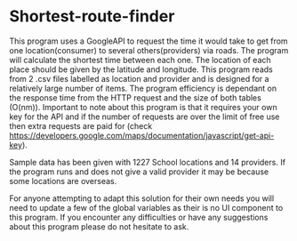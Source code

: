 # Shortest-route-finder
This program uses a GoogleAPI to request the time it would take to get from one location(consumer) to several others(providers) via roads. The program will calculate the shortest time between each one. The location of each place should be given by the latitude and longitude.
This program reads from 2 .csv files labelled as location and provider and is designed for a relatively large number of items. The program efficiency is dependant on the response time from the HTTP request and the size of both tables (O(nm)).
Important to note about this program is that it requires your own key for the API and if the number of requests are over the limit of free use 
then extra requests are paid for (check https://developers.google.com/maps/documentation/javascript/get-api-key).

Sample data has been given with 1227 School locations and 14 providers. If the program runs and does not give a valid provider it may be because some locations are overseas.

For anyone attempting to adapt this solution for their own needs you will need to update a few of the global variables as their is no UI component to this program. If you encounter any difficulties or have any suggestions about this program please do not hesitate to ask.


